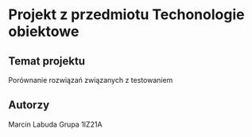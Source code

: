 # Projekt z przedmiotu Techonologie obiektowe

## Temat projektu
Porównanie rozwiązań związanych z testowaniem


## Autorzy
Marcin Labuda Grupa 1IZ21A
